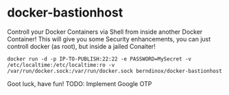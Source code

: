 # docker-bastionhost

Controll your Docker Containers via Shell from inside another Docker Container!
This will give you some Security enhancements, you can just controll docker (as root), but inside a jailed Conaiter!
```
docker run -d -p IP-TO-PUBLISH:22:22 -e PASSWORD=MySecret -v /etc/localtime:/etc/localtime:ro -v /var/run/docker.sock:/var/run/docker.sock berndinox/docker-bastionhost
```

Goot luck, have fun!
TODO: Implement Google OTP

